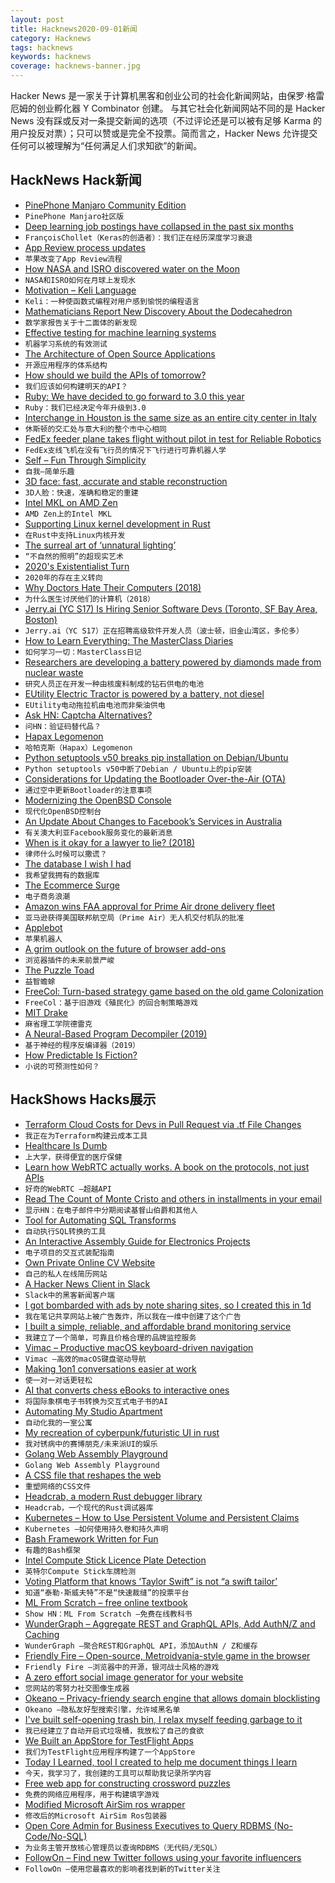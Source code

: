 ```yaml
---
layout: post
title: Hacknews2020-09-01新闻
category: Hacknews
tags: hacknews
keywords: hacknews
coverage: hacknews-banner.jpg
---
```


Hacker News 是一家关于计算机黑客和创业公司的社会化新闻网站，由保罗·格雷厄姆的创业孵化器 Y Combinator 创建。
与其它社会化新闻网站不同的是 Hacker News 没有踩或反对一条提交新闻的选项（不过评论还是可以被有足够 Karma 的用户投反对票）；只可以赞或是完全不投票。简而言之，Hacker News 允许提交任何可以被理解为“任何满足人们求知欲”的新闻。

## HackNews Hack新闻


- [PinePhone Manjaro Community Edition](https://www.pine64.org/2020/08/31/pinephone-manjaro-community-edition/)
- `PinePhone Manjaro社区版`
- [Deep learning job postings have collapsed in the past six months](https://twitter.com/fchollet/status/1300137812872765440)
- `FrançoisChollet（Keras的创造者）：我们正在经历深度学习衰退`
- [App Review process updates](https://developer.apple.com/news/?id=84w3e5bm)
- `苹果改变了App Review流程`
- [How NASA and ISRO discovered water on the Moon](https://jatan.space/how-nasa-and-chandrayaan-discovered-water-on-the-moon/)
- `NASA和ISRO如何在月球上发现水`
- [Motivation – Keli Language](https://keli-language.gitbook.io/doc/)
- `Keli：一种使函数式编程对用户感到愉悦的编程语言`
- [Mathematicians Report New Discovery About the Dodecahedron](https://www.quantamagazine.org/mathematicians-report-new-discovery-about-the-dodecahedron-20200831/)
- `数学家报告关于十二面体的新发现`
- [Effective testing for machine learning systems](https://www.jeremyjordan.me/testing-ml/)
- `机器学习系统的有效测试`
- [The Architecture of Open Source Applications](https://aosabook.org/en/index.html)
- `开源应用程序的体系结构`
- [How should we build the APIs of tomorrow?](https://increment.com/apis/how-we-should-build-apis-tomorrow/)
- `我们应该如何构建明天的API？`
- [Ruby: We have decided to go forward to 3.0 this year](https://github.com/ruby/ruby/commit/21c62fb670b1646c5051a46d29081523cd782f11)
- `Ruby：我们已经决定今年升级到3.0`
- [Interchange in Houston is the same size as an entire city center in Italy](https://www.texasmonthly.com/politics/highway-interchange-houston-same-size-city-italy/)
- `休斯顿的交汇处与意大利的整个市中心相同`
- [FedEx feeder plane takes flight without pilot in test for Reliable Robotics](https://www.commercialappeal.com/story/money/industries/logistics/2020/08/28/fedex-plane-autonomous-flight-reliable-robotics/5655258002/)
- `FedEx支线飞机在没有飞行员的情况下飞行进行可靠机器人学`
- [Self – Fun Through Simplicity](https://selflanguage.org/)
- `自我–简单乐趣`
- [3D face: fast, accurate and stable reconstruction](https://github.com/cleardusk/3DDFA_V2)
- `3D人脸：快速，准确和稳定的重建`
- [Intel MKL on AMD Zen](https://danieldk.eu/Posts/2020-08-31-MKL-Zen.html)
- `AMD Zen上的Intel MKL`
- [Supporting Linux kernel development in Rust](https://lwn.net/SubscriberLink/829858/281103f9c6fd0dc2/)
- `在Rust中支持Linux内核开发`
- [The surreal art of ‘unnatural lighting’](https://www.nationalgeographic.com/magazine/2020/09/the-surreal-art-of-unnatural-lighting/)
- `“不自然的照明”的超现实艺术`
- [2020's Existentialist Turn](https://bostonreview.net/philosophy-religion/carmen-lea-dege-2020s-existentialist-turn)
- `2020年的存在主义转向`
- [Why Doctors Hate Their Computers (2018)](https://www.newyorker.com/magazine/2018/11/12/why-doctors-hate-their-computers)
- `为什么医生讨厌他们的计算机（2018）`
- [Jerry.ai (YC S17) Is Hiring Senior Software Devs (Toronto, SF Bay Area, Boston)](https://apply.workable.com/jerry/j/F4762CDFF8/)
- `Jerry.ai（YC S17）正在招聘高级软件开发人员（波士顿，旧金山湾区，多伦多）`
- [How to Learn Everything: The MasterClass Diaries](https://longreads.com/2020/08/20/how-to-learn-everything-the-masterclass-diaries/)
- `如何学习一切：MasterClass日记`
- [Researchers are developing a battery powered by diamonds made from nuclear waste](https://www.wired.com/story/are-radioactive-diamond-batteries-a-cure-for-nuclear-waste/)
- `研究人员正在开发一种由核废料制成的钻石供电的电池`
- [EUtility Electric Tractor is powered by a battery, not diesel](https://newatlas.com/environment/solectrac-eutility-electric-tractor/)
- `EUtility电动拖拉机由电池而非柴油供电`
- [Ask HN: Captcha Alternatives?](item?id=24334657)
- `问HN：验证码替代品？`
- [Hapax Legomenon](https://www.atlasobscura.com/articles/hapax-legomenon-hapaxes)
- `哈帕克斯（Hapax）Legomenon`
- [Python setuptools v50 breaks pip installation on Debian/Ubuntu](https://github.com/pypa/setuptools/issues/2350)
- `Python setuptools v50中断了Debian / Ubuntu上的pip安装`
- [Considerations for Updating the Bootloader Over-the-Air (OTA)](https://www.embedded-computing.com/home-page/considerations-for-updating-the-over-the-air-bootloader)
- `通过空中更新Bootloader的注意事项`
- [Modernizing the OpenBSD Console](https://www.cambus.net/modernizing-the-openbsd-console/)
- `现代化OpenBSD控制台`
- [An Update About Changes to Facebook’s Services in Australia](https://about.fb.com/news/2020/08/changes-to-facebooks-services-in-australia/)
- `有关澳大利亚Facebook服务变化的最新消息`
- [When is it okay for a lawyer to lie? (2018)](https://www.americanbar.org/news/abanews/publications/youraba/2018/december-2018/when-is-it-okay-for-a-lawyer-to-lie--/)
- `律师什么时候可以撒谎？ `
- [The database I wish I had](https://euandre.org/2020/08/31/the-database-i-wish-i-had.html)
- `我希望我拥有的数据库`
- [The Ecommerce Surge](https://www.ben-evans.com/benedictevans/2020/8/18/the-ecommerce-surge)
- `电子商务浪潮`
- [Amazon wins FAA approval for Prime Air drone delivery fleet](https://www.cnbc.com/2020/08/31/amazon-prime-now-drone-delivery-fleet-gets-faa-approval.html)
- `亚马逊获得美国联邦航空局（Prime Air）无人机交付机队的批准`
- [Applebot](https://support.apple.com/en-us/HT204683)
- `苹果机器人`
- [A grim outlook on the future of browser add-ons](https://palant.info/2020/08/31/a-grim-outlook-on-the-future-of-browser-add-ons/)
- `浏览器插件的未来前景严峻`
- [The Puzzle Toad](http://www.cs.cmu.edu/puzzle/index.html)
- `益智蟾蜍`
- [FreeCol: Turn-based strategy game based on the old game Colonization](https://github.com/FreeCol/freecol)
- `FreeCol：基于旧游戏《殖民化》的回合制策略游戏`
- [MIT Drake](https://drake.mit.edu/)
- `麻省理工学院德雷克`
- [A Neural-Based Program Decompiler (2019)](https://arxiv.org/abs/1906.12029)
- `基于神经的程序反编译器（2019）`
- [How Predictable Is Fiction?](https://tedunderwood.com/2020/07/05/how-predictable-is-fiction/)
- `小说的可预测性如何？`


## HackShows Hacks展示

- [ Terraform Cloud Costs for Devs in Pull Request via .tf File Changes](https://github.com/aliscott/infracost)
- `我正在为Terraform构建云成本工具`
- [ Healthcare Is Dumb](https://healthcareisdumb.com/)
- `上大学，获得便宜的医疗保健`
- [ Learn how WebRTC actually works. A book on the protocols, not just APIs](https://webrtcforthecurious.com/)
- `好奇的WebRTC –超越API`
- [ Read The Count of Monte Cristo and others in installments in your email](https://www.serialliterature.com/)
- `显示HN：在电子邮件中分期阅读基督山伯爵和其他人`
- [ Tool for Automating SQL Transforms](item?id=24307677)
- `自动执行SQL转换的工具`
- [ An Interactive Assembly Guide for Electronics Projects](https://kitspace.org/interactive_bom/?github.com/mattvenn/teensy-audio-fx)
- `电子项目的交互式装配指南`
- [ Own Private Online CV Website](https://kwickbox.cloud)
- `自己的私人在线简历网站`
- [ A Hacker News Client in Slack](https://slack.com/apps/A0187LHV5QC-digest)
- `Slack中的黑客新闻客户端`
- [ I got bombarded with ads by note sharing sites, so I created this in 1d](https://nnote.cc)
- `我在笔记共享网站上被广告轰炸，所以我在一维中创建了这个广告`
- [ I built a simple, reliable, and affordable brand monitoring service](https://brandchirps.com/?#)
- `我建立了一个简单，可靠且价格合理的品牌监控服务`
- [ Vimac – Productive macOS keyboard-driven navigation](http://vimacapp.com)
- `Vimac –高效的macOS键盘驱动导航`
- [ Making 1on1 conversations easier at work](https://github.com/olwflynn/okrconversation)
- `使一对一对话更轻松`
- [ AI that converts chess eBooks to interactive ones](https://ebook.chessvision.ai/)
- `将国际象棋电子书转换为交互式电子书的AI`
- [ Automating My Studio Apartment](https://blog.digitalbunker.dev/2020/08/30/automating-my-san-francisco-studio-part-1/)
- `自动化我的一室公寓`
- [ My recreation of cyberpunk/futuristic UI in rust](https://ivanceras.github.io/futuristic-ui/)
- `我对锈病中的赛博朋克/未来派UI的娱乐`
- [ Golang Web Assembly Playground](https://app.qvault.io/playground/go)
- `Golang Web Assembly Playground`
- [ A CSS file that reshapes the web](https://github.com/propjockey/augmented-ui)
- `重塑网络的CSS文件`
- [ Headcrab, a modern Rust debugger library](https://github.com/headcrab-rs/headcrab)
- `Headcrab，一个现代的Rust调试器库`
- [ Kubernetes – How to Use Persistent Volume and Persistent Claims](https://youtu.be/1FTJQOvAGOY)
- `Kubernetes –如何使用持久卷和持久声明`
- [ Bash Framework Written for Fun](https://github.com/mindaugasbarysas/bashwithnails)
- `有趣的Bash框架`
- [ Intel Compute Stick Licence Plate Detection](https://github.com/s3nh/licence-plate-tf)
- `英特尔Compute Stick车牌检测`
- [ Voting Platform that knows ‘Taylor Swift” is not “a swift tailor’](https://ayetap.com/disrupters)
- `知道“泰勒·斯威夫特”不是“快速裁缝”的投票平台`
- [ ML From Scratch – free online textbook](https://dafriedman97.github.io/mlbook/content/introduction.html)
- `Show HN：ML From Scratch –免费在线教科书`
- [ WunderGraph – Aggregate REST and GraphQL APIs, Add AuthN/Z and Caching](item?id=24329651)
- `WunderGraph –聚合REST和GraphQL API，添加AuthN / Z和缓存`
- [ Friendly Fire – Open-source, Metroidvania-style game in the browser](https://friendlyfiregame.com/)
- `Friendly Fire –浏览器中的开源，银河战士风格的游戏`
- [ A zero effort social image generator for your website](https://www.mugshotbot.com)
- `您网站的零努力社交图像生成器`
- [ Okeano – Privacy-friendy search engine that allows domain blocklisting](https://okeano.com/)
- `Okeano –隐私友好型搜索引擎，允许域黑名单`
- [ I've built self-opening trash bin, I relax myself feeding garbage to it](https://github.com/ivanilves/arduino-sketches/tree/master/basurito)
- `我已经建立了自动开启式垃圾桶，我放松了自己的食欲`
- [ We Built an AppStore for TestFlight Apps](https://testflight.live/)
- `我们为TestFlight应用程序构建了一个AppStore`
- [ Today I Learned, tool I created to help me document things I learn](https://todayilearned.wiki/)
- `今天，我学习了，我创建的工具可以帮助我记录所学内容`
- [ Free web app for constructing crossword puzzles](https://www.crosserville.com)
- `免费的网络应用程序，用于构建填字游戏`
- [ Modified Microsoft AirSim ros wrapper](https://github.com/GimpelZhang/airsim_ros)
- `修改后的Microsoft AirSim Ros包装器`
- [ Open Core Admin for Business Executives to Query RDBMS (No-Code/No-SQL)](https://github.com/brainless/dwata)
- `为业务主管开放核心管理员以查询RDBMS（无代码/无SQL）`
- [ FollowOn – Find new Twitter follows using your favorite influencers](https://followon.social)
- `FollowOn –使用您最喜欢的影响者找到新的Twitter关注`

